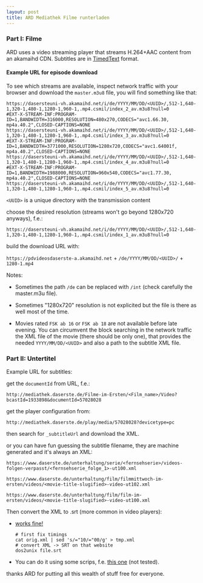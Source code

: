 ```yaml
---
layout: post
title: ARD Mediathek Filme runterladen
---
```


### <a name='part_i'></a>Part I: Filme

ARD uses a video streaming player that streams H.264+AAC content from an akamaihd CDN. Subtitles are in [TimedText](https://en.wikipedia.org/wiki/Timed_Text_Markup_Language) format.

#### Example URL for episode download

To see which streams are available, inspect network traffic with your browser and download the `master.m3u8` file, you will find something like that:

```
https://dasersteuni-vh.akamaihd.net/i/de/YYYY/MM/DD/<UUID>/,512-1,640-1,320-1,480-1,1280-1,960-1,.mp4.csmil/index_2_av.m3u8?null=0
#EXT-X-STREAM-INF:PROGRAM-ID=1,BANDWIDTH=316000,RESOLUTION=480x270,CODECS="avc1.66.30, mp4a.40.2",CLOSED-CAPTIONS=NONE
https://dasersteuni-vh.akamaihd.net/i/de/YYYY/MM/DD/<UUID>/,512-1,640-1,320-1,480-1,1280-1,960-1,.mp4.csmil/index_3_av.m3u8?null=0
#EXT-X-STREAM-INF:PROGRAM-ID=1,BANDWIDTH=3771000,RESOLUTION=1280x720,CODECS="avc1.64001f, mp4a.40.2",CLOSED-CAPTIONS=NONE
https://dasersteuni-vh.akamaihd.net/i/de/YYYY/MM/DD/<UUID>/,512-1,640-1,320-1,480-1,1280-1,960-1,.mp4.csmil/index_4_av.m3u8?null=0
#EXT-X-STREAM-INF:PROGRAM-ID=1,BANDWIDTH=1988000,RESOLUTION=960x540,CODECS="avc1.77.30, mp4a.40.2",CLOSED-CAPTIONS=NONE
https://dasersteuni-vh.akamaihd.net/i/de/YYYY/MM/DD/<UUID>/,512-1,640-1,320-1,480-1,1280-1,960-1,.mp4.csmil/index_5_av.m3u8?null=0
```

`<UUID>` is a unique directory with the transmission content

choose the desired resolution (streams won't go beyond 1280x720 anyways), f.e.:

`https://dasersteuni-vh.akamaihd.net/i/de/YYYY/MM/DD/<UUID>/,512-1,640-1,320-1,480-1,1280-1,960-1,.mp4.csmil/index_1_av.m3u8?null=0`

build the download URL with:

`https://pdvideosdaserste-a.akamaihd.net` + `/de/YYYY/MM/DD/<UUID>/` + `1280-1.mp4`

Notes:

* Sometimes the path `/de` can be replaced with `/int` (check carefully the master.m3u file).

* Sometimes "1280x720" resolution is not explicited but the file is there as well most of the time.

* Movies rated `FSK ab 16` or `FSK ab 18` are not available before late evening. You can circumvent the block searching in the network traffic the XML file of the movie (there should be only one), that provides the needed `YYYY/MM/DD/<UUID>` and also a path to the subtitle XML file.

### <a name='part_ii'></a>Part II: Untertitel

Example URL for subtitles:

get the `documentId` from URL, f.e.:

`http://mediathek.daserste.de/Filme-im-Ersten/<Film_name>/Video?bcastId=1933898&documentId=57028028`

get the player configuration from:

`http://mediathek.daserste.de/play/media/57028028?devicetype=pc`

then search for `_subtitleUrl` and download the XML.

or you can have fun guessing the subtitle filename, they are machine generated and it's always an XML:

`https://www.daserste.de/unterhaltung/serie/<fernsehserie>/videos-folgen-verpasst/<fernsehserie_folge_1>-ut100.xml`

`https://www.daserste.de/unterhaltung/film/filmmittwoch-im-ersten/videos/<movie-title-slugified>-video-ut102.xml`

`https://www.daserste.de/unterhaltung/film/film-im-ersten/videos/<movie-title-slugified>-video-ut100.xml`

Then convert the XML to .srt (more common in video players):

- [works fine!](https://gotranscript.com/subtitle-converter)
  ```
  # first fix timings
  cat orig.xml | sed 's/="10/="00/g' > tmp.xml
  # convert XML -> SRT on that website
  dos2unix file.srt
  ```
- You can do it using some scrips, f.e. [this one](https://github.com/rg3/youtube-dl/issues/12303#issuecomment-315519815) (not tested).

thanks ARD for putting all this wealth of stuff free for everyone.

